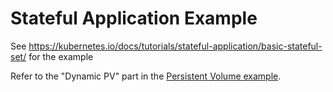 # Stateful Application Example

See https://kubernetes.io/docs/tutorials/stateful-application/basic-stateful-set/ for the example

Refer to the "Dynamic PV" part in the [Persistent Volume example](../PersistentVolume/README.md).
